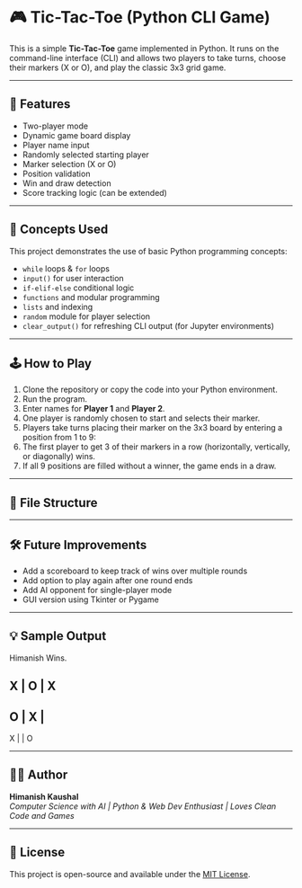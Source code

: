 # 🎮 Tic-Tac-Toe (Python CLI Game)

This is a simple **Tic-Tac-Toe** game implemented in Python. It runs on the command-line interface (CLI) and allows two players to take turns, choose their markers (X or O), and play the classic 3x3 grid game.

---

## 🚀 Features

- Two-player mode
- Dynamic game board display
- Player name input
- Randomly selected starting player
- Marker selection (X or O)
- Position validation
- Win and draw detection
- Score tracking logic (can be extended)

---

## 🧠 Concepts Used

This project demonstrates the use of basic Python programming concepts:

- `while` loops & `for` loops
- `input()` for user interaction
- `if-elif-else` conditional logic
- `functions` and modular programming
- `lists` and indexing
- `random` module for player selection
- `clear_output()` for refreshing CLI output (for Jupyter environments)

---

## 🕹️ How to Play

1. Clone the repository or copy the code into your Python environment.
2. Run the program.
3. Enter names for **Player 1** and **Player 2**.
4. One player is randomly chosen to start and selects their marker.
5. Players take turns placing their marker on the 3x3 board by entering a position from 1 to 9:
6. The first player to get 3 of their markers in a row (horizontally, vertically, or diagonally) wins.
7. If all 9 positions are filled without a winner, the game ends in a draw.

---

## 📁 File Structure


---

## 🛠️ Future Improvements

- Add a scoreboard to keep track of wins over multiple rounds
- Add option to play again after one round ends
- Add AI opponent for single-player mode
- GUI version using Tkinter or Pygame

---

## 💡 Sample Output

Himanish Wins.

X | O | X
----------
O | X |  
----------
X |   | O


---

## 🧑‍💻 Author

**Himanish Kaushal**  
_Computer Science with AI | Python & Web Dev Enthusiast | Loves Clean Code and Games_

---

## 📜 License

This project is open-source and available under the [MIT License](LICENSE).


